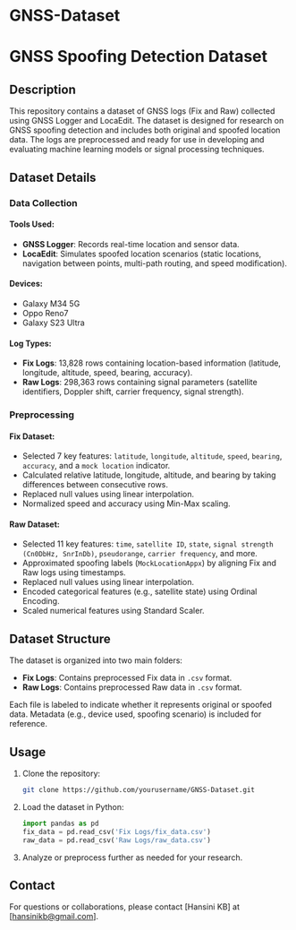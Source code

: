 # GNSS-Dataset

# GNSS Spoofing Detection Dataset

## Description
This repository contains a dataset of GNSS logs (Fix and Raw) collected using GNSS Logger and LocaEdit. The dataset is designed for research on GNSS spoofing detection and includes both original and spoofed location data. The logs are preprocessed and ready for use in developing and evaluating machine learning models or signal processing techniques.

## Dataset Details

### Data Collection
#### Tools Used:
- **GNSS Logger**: Records real-time location and sensor data.
- **LocaEdit**: Simulates spoofed location scenarios (static locations, navigation between points, multi-path routing, and speed modification).

#### Devices:
- Galaxy M34 5G
- Oppo Reno7
- Galaxy S23 Ultra

#### Log Types:
- **Fix Logs**: 13,828 rows containing location-based information (latitude, longitude, altitude, speed, bearing, accuracy).
- **Raw Logs**: 298,363 rows containing signal parameters (satellite identifiers, Doppler shift, carrier frequency, signal strength).

### Preprocessing
#### Fix Dataset:
- Selected 7 key features: `latitude`, `longitude`, `altitude`, `speed`, `bearing`, `accuracy`, and a `mock location` indicator.
- Calculated relative latitude, longitude, altitude, and bearing by taking differences between consecutive rows.
- Replaced null values using linear interpolation.
- Normalized speed and accuracy using Min-Max scaling.

#### Raw Dataset:
- Selected 11 key features: `time`, `satellite ID`, `state`, `signal strength (Cn0DbHz, SnrInDb)`, `pseudorange`, `carrier frequency`, and more.
- Approximated spoofing labels (`MockLocationAppx`) by aligning Fix and Raw logs using timestamps.
- Replaced null values using linear interpolation.
- Encoded categorical features (e.g., satellite state) using Ordinal Encoding.
- Scaled numerical features using Standard Scaler.

## Dataset Structure
The dataset is organized into two main folders:
- **Fix Logs**: Contains preprocessed Fix data in `.csv` format.
- **Raw Logs**: Contains preprocessed Raw data in `.csv` format.

Each file is labeled to indicate whether it represents original or spoofed data. Metadata (e.g., device used, spoofing scenario) is included for reference.

## Usage
1. Clone the repository:
   ```bash
   git clone https://github.com/yourusername/GNSS-Dataset.git
   ```
2. Load the dataset in Python:
   ```python
   import pandas as pd
   fix_data = pd.read_csv('Fix Logs/fix_data.csv')
   raw_data = pd.read_csv('Raw Logs/raw_data.csv')
   ```
3. Analyze or preprocess further as needed for your research.


## Contact
For questions or collaborations, please contact [Hansini KB] at [hansinikb@gmail.com].
